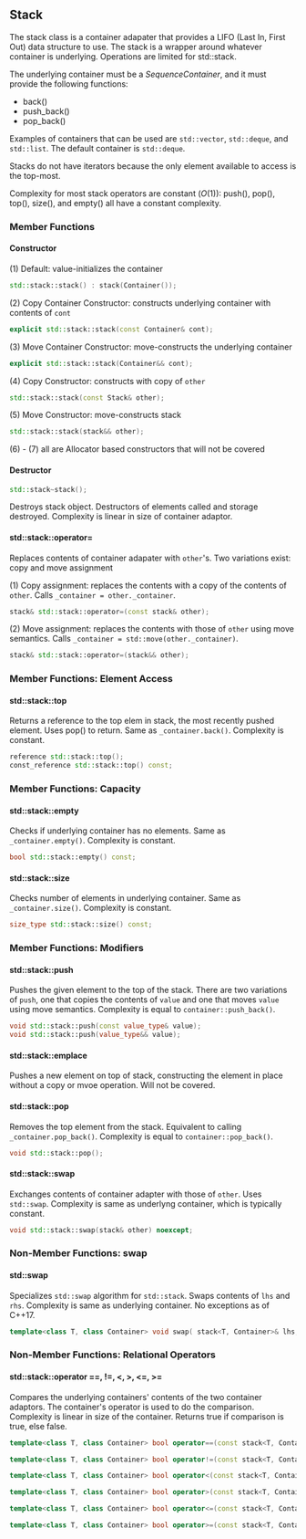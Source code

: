 ## Stack

The stack class is a container adapater that provides a LIFO (Last In, First Out) data structure to use. The stack is a wrapper around whatever container is underlying. Operations are limited for std::stack.  

The underlying container must be a *SequenceContainer*, and it must provide the following functions:
* back()
* push_back()
* pop_back()

Examples of containers that can be used are `std::vector`, `std::deque`, and `std::list`. The default container is `std::deque`.

Stacks do not have iterators because the only element available to access is the top-most.

Complexity for most stack operators are constant (*O*(1)): push(), pop(), top(), size(), and empty() all have a constant complexity.

### Member Functions

#### Constructor

(1) Default: value-initializes the container

```cpp
std::stack::stack() : stack(Container());
```

(2) Copy Container Constructor: constructs underlying container with contents of `cont`

```cpp
explicit std::stack::stack(const Container& cont);
```

(3) Move Container Constructor: move-constructs the underlying container

```cpp
explicit std::stack::stack(Container&& cont);
```

(4) Copy Constructor: constructs with copy of `other`

```cpp
std::stack::stack(const Stack& other);
```

(5) Move Constructor: move-constructs stack

```cpp
std::stack::stack(stack&& other);
```

(6) - (7) all are Allocator based constructors that will not be covered

#### Destructor

```cpp
std::stack~stack();
```

Destroys stack object. Destructors of elements called and storage destroyed. Complexity is linear in size of container adaptor.

#### std::stack::operator=  

Replaces contents of container adapater with `other`'s. Two variations exist: copy and move assignment

(1) Copy assignment: replaces the contents with a copy of the contents of `other`. Calls `_container = other._container`.

```cpp
stack& std::stack::operator=(const stack& other);
```

(2) Move assignment: replaces the contents with those of `other` using move semantics. Calls `_container = std::move(other._container)`.

```cpp
stack& std::stack::operator=(stack&& other);
```

### Member Functions: Element Access

#### std::stack::top

Returns a reference to the top elem in stack, the most recently pushed element. Uses pop() to return. Same as `_container.back()`. Complexity is constant.

```cpp
reference std::stack::top();
const_reference std::stack::top() const;
```

### Member Functions: Capacity

#### std::stack::empty

Checks if underlying container has no elements. Same as `_container.empty()`. Complexity is constant.

```cpp
bool std::stack::empty() const;
```

#### std::stack::size

Checks number of elements in underlying container. Same as `_container.size()`. Complexity is constant.

```cpp
size_type std::stack::size() const;
```

### Member Functions: Modifiers

#### std::stack::push

Pushes the given element to the top of the stack. There are two variations of `push`, one that copies the contents of `value` and one that moves `value` using move semantics. Complexity is equal to `container::push_back()`. 

```cpp
void std::stack::push(const value_type& value);
void std::stack::push(value_type&& value);
```

#### std::stack::emplace

Pushes a new element on top of stack, constructing the element in place without a copy or mvoe operation. Will not be covered.

#### std::stack::pop

Removes the top element from the stack. Equivalent to calling `_container.pop_back()`. Complexity is equal to `container::pop_back()`.

```cpp
void std::stack::pop();
```

#### std::stack::swap

Exchanges contents of container adapter with those of `other`. Uses `std::swap`. Complexity is same as underlyng container, which is typically constant.

```cpp
void std::stack::swap(stack& other) noexcept;
```

### Non-Member Functions: swap

#### std::swap

Specializes `std::swap` algorithm for `std::stack`. Swaps contents of `lhs` and `rhs`. Complexity is same as underlying container. No exceptions as of C++17.

```cpp
template<class T, class Container> void swap( stack<T, Container>& lhs, stack<T, Container>& rhs ) noexcept;

```

### Non-Member Functions: Relational Operators

#### std::stack::operator ==, !=, <, >, <=, >=

Compares the underlying containers' contents of the two container adaptors. The container's operator is used to do the comparison. Complexity is linear in size of the container. Returns true if comparison is true, else false.

```cpp
template<class T, class Container> bool operator==(const stack<T, Container>& lhs, const stack<T, Container>& rhs) const;

template<class T, class Container> bool operator!=(const stack<T, Container>& lhs, const stack<T, Container>& rhs) const;

template<class T, class Container> bool operator<(const stack<T, Container>& lhs, const stack<T, Container>& rhs) const;

template<class T, class Container> bool operator>(const stack<T, Container>& lhs, const stack<T, Container>& rhs) const;

template<class T, class Container> bool operator<=(const stack<T, Container>& lhs, const stack<T, Container>& rhs) const;

template<class T, class Container> bool operator>=(const stack<T, Container>& lhs, const stack<T, Container>& rhs) const;
```